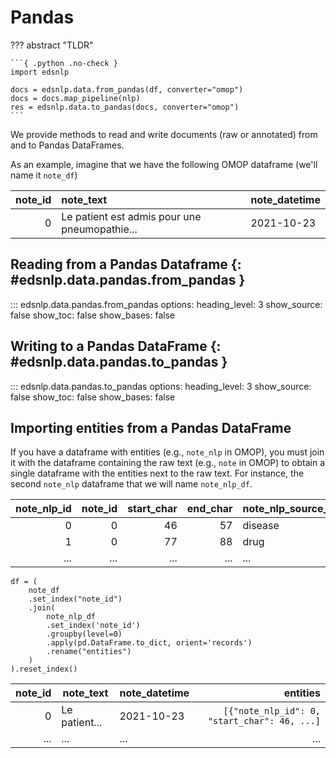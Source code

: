 # Pandas

??? abstract "TLDR"

    ```{ .python .no-check }
    import edsnlp

    docs = edsnlp.data.from_pandas(df, converter="omop")
    docs = docs.map_pipeline(nlp)
    res = edsnlp.data.to_pandas(docs, converter="omop")
    ```

We provide methods to read and write documents (raw or annotated) from and to Pandas DataFrames.

As an example, imagine that we have the following OMOP dataframe (we'll name it `note_df`)

| note_id | note_text                                     | note_datetime |
|--------:|:----------------------------------------------|:--------------|
|       0 | Le patient est admis pour une pneumopathie... | 2021-10-23    |

## Reading from a Pandas Dataframe {: #edsnlp.data.pandas.from_pandas }

::: edsnlp.data.pandas.from_pandas
    options:
        heading_level: 3
        show_source: false
        show_toc: false
        show_bases: false


## Writing to a Pandas DataFrame {: #edsnlp.data.pandas.to_pandas }

::: edsnlp.data.pandas.to_pandas
    options:
        heading_level: 3
        show_source: false
        show_toc: false
        show_bases: false


## Importing entities from a Pandas DataFrame

If you have a dataframe with entities (e.g., `note_nlp` in OMOP), you must join it with the dataframe containing the raw text (e.g., `note` in OMOP) to obtain a single dataframe with the entities next to the raw text. For instance, the second `note_nlp` dataframe that we will name `note_nlp_df`.

| note_nlp_id | note_id | start_char | end_char | note_nlp_source_value | lexical_variant |
|------------:|--------:|-----------:|---------:|:----------------------|:----------------|
|           0 |       0 |         46 |       57 | disease               | coronavirus     |
|           1 |       0 |         77 |       88 | drug                  | paracétamol     |
|         ... |     ... |        ... |      ... | ...                   | ...             |

```{ .python .no-check }
df = (
    note_df
    .set_index("note_id")
    .join(
        note_nlp_df
        .set_index('note_id')
        .groupby(level=0)
        .apply(pd.DataFrame.to_dict, orient='records')
        .rename("entities")
    )
).reset_index()
```

| note_id | note_text     | note_datetime |                                     entities |
|--------:|---------------|---------------|---------------------------------------------:|
|       0 | Le patient... | 2021-10-23    | `[{"note_nlp_id": 0, "start_char": 46, ...]` |
|     ... | ...           | ...           |                                          ... |
